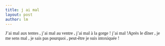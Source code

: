 ```yaml
---
title: j ai mal 
layout: post
author: lm
---
```

<p><span><font face="Times New Roman">J’ai mal aux tentes , j’ai mal au ventre , j’ai mal à la gorge ! j’ai mal !</font></span><span><font face="Times New Roman">Après le dîner , je me sens mal , je sais pas pourquoi , peut-être je suis intoxiquée !</font></span><span style="color: blue"></span></p>
